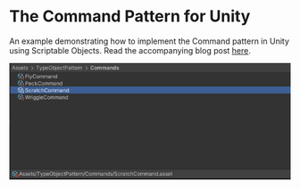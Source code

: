 # The Command Pattern for Unity
An example demonstrating how to implement the Command pattern in Unity using Scriptable Objects. Read the accompanying blog post [here]().

![Example](https://github.com/bzgeb/CommandPatternExample/blob/master/Screenshots/Commands.png)
